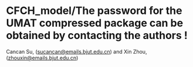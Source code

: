 # CFCH_model/The password for the UMAT compressed package can be obtained by contacting the authors ! 
  Cancan Su, (sucancan@emails.bjut.edu.cn) and Xin Zhou, (zhouxin@emails.bjut.edu.cn)
